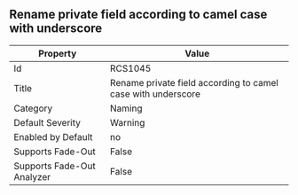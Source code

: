 ## Rename private field according to camel case with underscore

Property | Value
--- | --- 
Id | RCS1045
Title | Rename private field according to camel case with underscore
Category | Naming
Default Severity | Warning
Enabled by Default | no
Supports Fade-Out | False
Supports Fade-Out Analyzer | False
